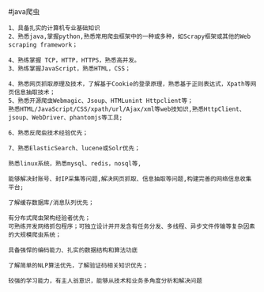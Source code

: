#java爬虫
    
    1、具备扎实的计算机专业基础知识
    2、熟悉java,掌握python,熟悉常用爬虫框架中的一种或多种，如Scrapy框架或其他的Web scraping framework；
    
    4、熟练掌握 TCP，HTTP，HTTPS，熟悉高并发。
    3、熟练掌握JavaScript，熟悉HTML，CSS；
    
    4、熟悉网页抓取原理及技术，了解基于Cookie的登录原理，熟悉基于正则表达式，Xpath等网页信息抽取技术；
    5、熟悉开源爬虫Webmagic、Jsoup、HTMLunint Httpclient等；
    熟悉HTML/JavaScript/CSS/xpath/url/Ajax/xml等web技知识,熟悉HttpClient、jsoup、WebDriver、phantomjs等工具;

    6、熟悉反爬虫技术经验优先；
    
    7、熟悉ElasticSearch、lucene或Solr优先；
    
    熟悉linux系统，熟悉mysql、redis，nosql等,
    
    能够解决封账号、封IP采集等问题,解决网页抓取、信息抽取等问题,构建完善的网络信息收集平台;
    
    了解缓存数据库/消息队列优先；
   
    有分布式爬虫架构经验者优先；
    可熟练开发网络抓包程序；可独立设计并开发含有任务分发、多线程、异步文件传输等复杂因素的大规模爬虫系统；
   
    具备强悍的编码能力、扎实的数据结构和算法功底 
    
    了解简单的NLP算法优先，了解验证码相关知识优先；

    较强的学习能力，有主人翁意识，能够从技术和业务多角度分析和解决问题
